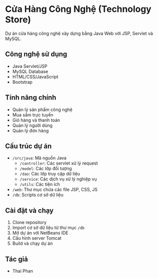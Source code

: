 # Cửa Hàng Công Nghệ (Technology Store)

Dự án cửa hàng công nghệ xây dựng bằng Java Web với JSP, Servlet và MySQL.

## Công nghệ sử dụng
- Java Servlet/JSP
- MySQL Database
- HTML/CSS/JavaScript
- Bootstrap

## Tính năng chính
- Quản lý sản phẩm công nghệ
- Mua sắm trực tuyến
- Giỏ hàng và thanh toán
- Quản lý người dùng
- Quản lý đơn hàng

## Cấu trúc dự án
- `/src/java`: Mã nguồn Java
  - `/controller`: Các servlet xử lý request
  - `/model`: Các lớp đối tượng
  - `/dao`: Các lớp truy cập dữ liệu
  - `/service`: Các dịch vụ xử lý nghiệp vụ
  - `/utils`: Các tiện ích
- `/web`: Thư mục chứa các file JSP, CSS, JS
- `/db`: Scripts cơ sở dữ liệu

## Cài đặt và chạy
1. Clone repository
2. Import cơ sở dữ liệu từ thư mục `/db`
3. Mở dự án với NetBeans IDE
4. Cấu hình server Tomcat
5. Build và chạy dự án

## Tác giả
- Thai Phan
